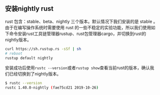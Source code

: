 ## 安装nightly rust

rust 包含：stable、beta、nightly 三个版本。默认情况下我们安装的是 stable 。由于在编写操作系统时需要使用 rust 的一些不稳定的实验功能，所以我们使用如下命令安装rust工具链管理器rustup、rust包管理器cargo，并切换到rust的nightly版本。

```bash
curl https://sh.rustup.rs -sSf | sh
# reboot
rustup default nightly
```

安装成功后使用``rustc --version``或者``rustup show``查看当前rust的版本，确认我们已经切换到了nightly版本。

```bash
$ rustc --version
rustc 1.40.0-nightly (fae75cd21 2019-10-26)
```
